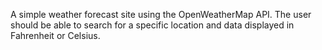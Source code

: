  A simple weather forecast site using the OpenWeatherMap API. The user should be able to search for a specific location and data displayed in Fahrenheit or Celsius.